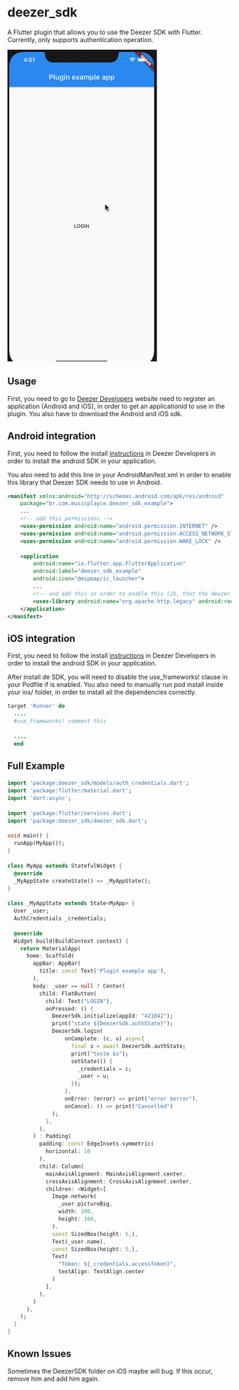 # deezer_sdk

A Flutter plugin that allows you to use the Deezer SDK with Flutter. Currently, only supports authentication operation.

![Alt Text](./example/example-gif.gif)

## Usage

First, you need to go to [Deezer Developers](https://developers.deezer.com/) website need to register an application  (Android and iOS), in order to get an applicationId to use in the plugin. You also have to download the Android and iOS sdk.

## Android integration

First, you need to follow the install [instructions](https://developers.deezer.com/sdk/android#android_studio) in Deezer Developers in order to install
the android SDK in your application.

You also need to add this line in your AndroidManifest.xml in order to enable this library
that Deezer SDK needs to use in Android.

```xml
<manifest xmlns:android="http://schemas.android.com/apk/res/android"
    package="br.com.musicplayce.deezer_sdk_example">
    ...
    <!-- add this permissions -->
    <uses-permission android:name="android.permission.INTERNET" />
    <uses-permission android:name="android.permission.ACCESS_NETWORK_STATE" />
    <uses-permission android:name="android.permission.WAKE_LOCK" />
    
    <application
        android:name="io.flutter.app.FlutterApplication"
        android:label="deezer_sdk_example"
        android:icon="@mipmap/ic_launcher">
        ...
        <!-- and add this in order to enable this lib, that the deezer sdk uses -->
        <uses-library android:name="org.apache.http.legacy" android:required="false"/>
    </application>
</manifest>
```

## iOS integration

First, you need to follow the install [instructions](https://developers.deezer.com/sdk/ios#_quick_start) in Deezer Developers in order to install
the android SDK in your application. 

After install de SDK, you will need to disable the use_frameworks! clause in your Podfile if is enabled. You also need to manually run pod install
inside your ios/ folder, in order to install all the dependencies correctly.

```ruby
target 'Runner' do
  ....
  #use_frameworks! comment this 

  ....
  end
```

## Full Example

```dart
import 'package:deezer_sdk/models/auth_credentials.dart';
import 'package:flutter/material.dart';
import 'dart:async';

import 'package:flutter/services.dart';
import 'package:deezer_sdk/deezer_sdk.dart';

void main() {
  runApp(MyApp());
}

class MyApp extends StatefulWidget {
  @override
  _MyAppState createState() => _MyAppState();
}

class _MyAppState extends State<MyApp> {
  User _user;
  AuthCredentials _credentials;

  @override
  Widget build(BuildContext context) {
    return MaterialApp(
      home: Scaffold(
        appBar: AppBar(
          title: const Text('Plugin example app'),
        ),
        body: _user == null ? Center(
          child: FlatButton(
            child: Text("LOGIN"),
            onPressed: () {
              DeezerSdk.initialize(appId: "421042");
              print("state ${DeezerSdk.authState}");
              DeezerSdk.login(
                  onComplete: (c, u) async{
                    final s = await DeezerSdk.authState;
                    print("teste $s");
                    setState(() {
                      _credentials = c;
                      _user = u;
                    });
                  },
                  onError: (error) => print("error $error"),
                  onCancel: () => print("Cancelled")
              );
            },
          ),
        ) : Padding(
          padding: const EdgeInsets.symmetric(
            horizontal: 10
          ),
          child: Column(
            mainAxisAlignment: MainAxisAlignment.center,
            crossAxisAlignment: CrossAxisAlignment.center,
            children: <Widget>[
              Image.network(
                _user.pictureBig,
                width: 100,
                height: 100,
              ),
              const SizedBox(height: 5,),
              Text(_user.name),
              const SizedBox(height: 5,),
              Text(
                "Token: ${_credentials.accessToken}",
                textAlign: TextAlign.center
              )
            ],
          ),
        )
      ),
    );
  }
}
```

## Known Issues

Sometimes the DeezerSDK folder on iOS maybe will bug. If this occur, remove him and add him again.